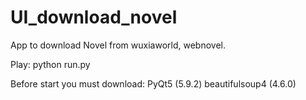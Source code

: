 # UI_download_novel
App to download Novel from wuxiaworld, webnovel.

Play:
  python run.py
  
Before start you must download:
  PyQt5 (5.9.2)
  beautifulsoup4 (4.6.0)
